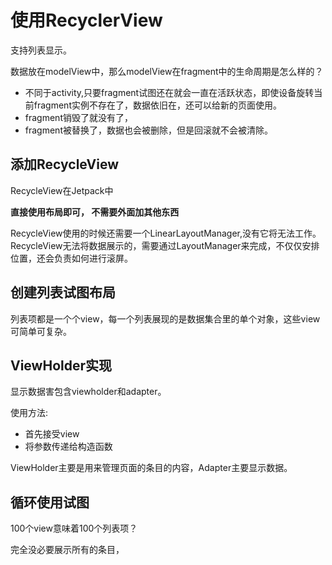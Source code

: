 # 使用RecyclerView

支持列表显示。

数据放在modelView中，那么modelView在fragment中的生命周期是怎么样的？

- 不同于activity,只要fragment试图还在就会一直在活跃状态，即使设备旋转当前fragment实例不存在了，数据依旧在，还可以给新的页面使用。
- fragment销毁了就没有了，
- fragment被替换了，数据也会被删除，但是回滚就不会被清除。

## 添加RecycleView

RecycleView在Jetpack中

**直接使用布局即可， 不需要外面加其他东西**

RecycleView使用的时候还需要一个LinearLayoutManager,没有它将无法工作。
RecycleView无法将数据展示的，需要通过LayoutManager来完成，不仅仅安排位置，还会负责如何进行滚屏。

## 创建列表试图布局

列表项都是一个个view，每一个列表展现的是数据集合里的单个对象，这些view可简单可复杂。

## ViewHolder实现

显示数据害包含viewholder和adapter。

使用方法:

- 首先接受view
- 将参数传递给构造函数

ViewHolder主要是用来管理页面的条目的内容，Adapter主要显示数据。


## 循环使用试图

100个view意味着100个列表项？

完全没必要展示所有的条目，






































